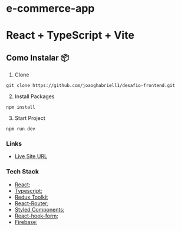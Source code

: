 # e-commerce-app

# React + TypeScript + Vite

## **Como Instalar 📦**

1. Clone

```
git clone https://github.com/joaoghabriell1/desafio-frontend.git
```

2. Install Packages

```
npm install
```

3. Start Project

```
npm run dev
```

### Links

- [Live Site URL](https://e-commerce-app-portf.netlify.app/)

### Tech Stack

- [React](https://reactjs.org/);
- [Typescript](https://www.typescriptlang.org/);
- [Redux Toolkit](https://redux-toolkit.js.org/)
- [React-Router](https://reactjs.org/);
- [Styled Components](https://styled-components.com/);
- [React-hook-form](https://react-hook-form.com/);
- [Firebase](https://firebase.google.com/);


